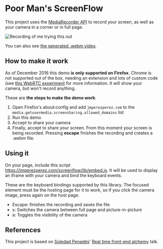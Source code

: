 # Poor Man's ScreenFlow

This project uses the [MediaRecorder API](https://developer.mozilla.org/en-US/docs/Web/API/MediaRecorder) to record your screen, as well as your camera in a corner or in full page.

![Recording of me trying this out](demo.gif)

You can also see [the generated .webm video](demo-output.webm).

## How to make it work

As of December 2016 this demo **is only supported on Firefox**. Chrome is not supported out of the box, needing an extension and lots of custom code (see [this WebRTC experiment](https://www.webrtc-experiment.com/RecordRTC/) for more information. It will show your camera, but won't record anything.

These are **the steps to make the demo work**:

1.  Open Firefox's about:config and add `jmperezperez.com` to the `media.getusermedia.screensharing.allowed_domains` list
2.  Run this demo
3.  Accept to share your camera
4.  Finally, accept to share your screen. From this moment your screen is being recorded. Pressing **escape** finishes the recording and creates a .webm file.

## Using it

On your page, include this script https://jmperezperez.com/screenflow/lib/embed.js. It will be used to display an iframe with your camera and bind the keyboard events.

These are the keyboard bindings supported by this library. The focused element must be the hosting page for it to work, so if you click the camera image, press again on the host page.

*   Escape: finishes the recording and saves the file
*   s: Switches the camera between full page and picture-in-picture
*   a: Toggles the visibility of the camera

## References

This project is based on [Soledad Penadés](https://twitter.com/supersole)' [Real time front-end alchemy](https://www.youtube.com/watch?v=wnDHKgNm4_E) talk.
